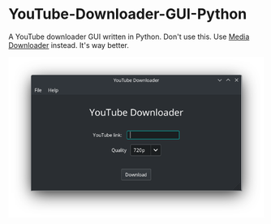 # YouTube-Downloader-GUI-Python
A YouTube downloader GUI written in Python. Don't use this. Use [Media Downloader](https://github.com/mhogomchungu/media-downloader) instead. It's way better.

![Screenshot](demo.png)
